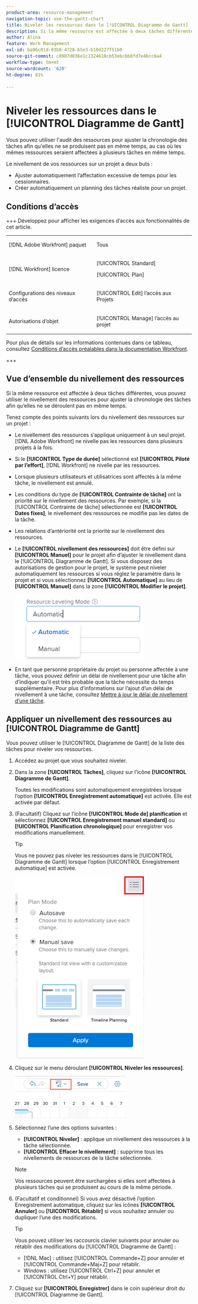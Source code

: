 ```yaml
---
product-area: resource-management
navigation-topic: use-the-gantt-chart
title: Niveler les ressources dans le [!UICONTROL Diagramme de Gantt]
description: Si la même ressource est affectée à deux tâches différentes, vous pouvez utiliser l'audit des ressources pour ajuster la chronologie des tâches afin qu'elles ne se produisent pas en même temps. Cet article fournit des informations sur la façon d'niveler des ressources dans le graphique Gantt.
author: Alina
feature: Work Management
exl-id: ba96c01d-03b8-4728-b5e3-b10d227f51b0
source-git-commit: c8987d036e1c1324618cb53ebcbb8fd7e4bcc6a4
workflow-type: tm+mt
source-wordcount: '620'
ht-degree: 81%

---
```


# Niveler les ressources dans le [!UICONTROL Diagramme de Gantt]

<!--Audited: 08/2025-->

Vous pouvez utiliser l&#39;audit des ressources pour ajuster la chronologie des tâches afin qu&#39;elles ne se produisent pas en même temps, au cas où les mêmes ressources seraient affectées à plusieurs tâches en même temps.

Le nivellement de vos ressources sur un projet a deux buts :

* Ajuster automatiquement l’affectation excessive de temps pour les cessionnaires.
* Créer automatiquement un planning des tâches réaliste pour un projet.

## Conditions d’accès

+++ Développez pour afficher les exigences d’accès aux fonctionnalités de cet article. 

<table style="table-layout:auto"> 
 <col> 
 <col> 
 <tbody> 
  <tr> 
   <td role="rowheader">[!DNL Adobe Workfront] paquet</td> 
   <td> <p>Tous</p> </td> 
  </tr> 
  <tr> 
   <td role="rowheader">[!DNL Workfront] licence</td> 
   <td> <p>[!UICONTROL Standard]</p>
   <p>[!UICONTROL Plan]</p> </td> 
  </tr> 
  <tr> 
   <td role="rowheader">Configurations des niveaux d’accès</td> 
   <td> <p>[!UICONTROL Edit] l’accès aux Projets</p></td>
</tr> 
  <tr> 
   <td role="rowheader">Autorisations d’objet</td> 
   <td> <p>[!UICONTROL Manage] l’accès au projet</p>
</td> 
  </tr> 
 </tbody> 
</table>

Pour plus de détails sur les informations contenues dans ce tableau, consultez [Conditions d’accès préalables dans la documentation Workfront](/help/quicksilver/administration-and-setup/add-users/access-levels-and-object-permissions/access-level-requirements-in-documentation.md).

+++
<!--Old:

<table style="table-layout:auto"> 
 <col> 
 <col> 
 <tbody> 
  <tr> 
   <td role="rowheader">[!DNL Adobe Workfront] plan*</td> 
   <td> <p>Any </p> </td> 
  </tr> 
  <tr> 
   <td role="rowheader">[!DNL Workfront] license*</td> 
   <td> <p>[!UICONTROL Plan] </p> </td> 
  </tr> 
  <tr> 
   <td role="rowheader">Access level configurations*</td> 
   <td> <p>[!UICONTROL Edit] access to Projects</p> <p><b>NOTE</b>

If you still don't have access, ask your [!DNL Workfront] administrator if they set additional restrictions in your access level. For information on how a [!DNL Workfront] administrator can modify your access level, see <a href="../../../administration-and-setup/add-users/configure-and-grant-access/create-modify-access-levels.md" class="MCXref xref">Create or modify custom access levels</a>.</p> </td>
</tr> 
  <tr> 
   <td role="rowheader">Object permissions</td> 
   <td> <p>[!UICONTROL Manage] access to the project</p> <p>For information on requesting additional access, see <a href="../../../workfront-basics/grant-and-request-access-to-objects/request-access.md" class="MCXref xref">Request access to objects </a>.</p> </td> 
  </tr> 
 </tbody> 
</table> -->

## Vue d’ensemble du nivellement des ressources

Si la même ressource est affectée à deux tâches différentes, vous pouvez utiliser le nivellement des ressources pour ajuster la chronologie des tâches afin qu’elles ne se déroulent pas en même temps.

Tenez compte des points suivants lors du nivellement des ressources sur un projet :

* Le nivellement des ressources s’applique uniquement à un seul projet. [!DNL Adobe Workfront] ne nivelle pas les ressources dans plusieurs projets à la fois.
* Si le **[!UICONTROL Type de durée]** sélectionné est **[!UICONTROL Piloté par l’effort]**, [!DNL Workfront] ne nivelle par les ressources.
* Lorsque plusieurs utilisateurs et utilisatrices sont affectés à la même tâche, le nivellement est annulé.
* Les conditions du type de **[!UICONTROL Contrainte de tâche]** ont la priorité sur le nivellement des ressources. Par exemple, si la [!UICONTROL Contrainte de tâche] sélectionnée est **[!UICONTROL Dates fixes]**, le nivellement des ressources ne modifie pas les dates de la tâche.
* Les relations d’antériorité ont la priorité sur le nivellement des ressources.
* Le **[!UICONTROL nivellement des ressources]** doit être défini sur **[!UICONTROL Manuel]** pour le projet afin d’ajuster le nivellement dans le [!UICONTROL Diagramme de Gantt]. Si vous disposez des autorisations de gestion pour le projet, le système peut niveler automatiquement les ressources si vous réglez le paramètre dans le projet et si vous sélectionnez **[!UICONTROL Automatique]** au lieu de **[!UICONTROL Manuel]** dans la zone **[!UICONTROL Modifier le projet]**.

  ![Mode de nivellement des ressources](assets/resource-leveling-mode-350x177.png)

* En tant que personne propriétaire du projet ou personne affectée à une tâche, vous pouvez définir un délai de nivellement pour une tâche afin d’indiquer qu’il est très probable que la tâche nécessite du temps supplémentaire. Pour plus d’informations sur l’ajout d’un délai de nivellement à une tâche, consultez [Mettre à jour le délai de nivellement d’une tâche](../../../manage-work/tasks/task-information/task-leveling-delay.md).

## Appliquer un nivellement des ressources au [!UICONTROL Diagramme de Gantt]

Vous pouvez utiliser le [!UICONTROL Diagramme de Gantt] de la liste des tâches pour niveler vos ressources.

1. Accédez au projet que vous souhaitez niveler.
1. Dans la zone **[!UICONTROL Tâches]**, cliquez sur l’icône **[!UICONTROL Diagramme de Gantt]**.

   Toutes les modifications sont automatiquement enregistrées lorsque l’option **[!UICONTROL Enregistrement automatique]** est activée. Elle est activée par défaut.

1. (Facultatif) Cliquez sur l’icône **[!UICONTROL Mode de] planification** et sélectionnez **[!UICONTROL Enregistrement manuel standard]** ou **[!UICONTROL Planification chronologique]** pour enregistrer vos modifications manuellement.

   >[!TIP]
   >
   >Vous ne pouvez pas niveler les ressources dans le [!UICONTROL Diagramme de Gantt] lorsque l’option [!UICONTROL Enregistrement automatique] est activée.

   ![Paramètre manuel activé](assets/manual-standard-setting-enabled-quicksilver-task-list-350x493.png)

1. Cliquez sur le menu déroulant **[!UICONTROL Niveler les ressources]**.

   ![Level_resouces.png](assets/level-resouces.png)

1. Sélectionnez l’une des options suivantes :

   * **[!UICONTROL Niveler]** : applique un nivellement des ressources à la tâche sélectionnée.
   * **[!UICONTROL Effacer le nivellement]** : supprime tous les nivellements de ressources de la tâche sélectionnée.

   >[!NOTE]
   >
   >Vos ressources peuvent être surchargées si elles sont affectées à plusieurs tâches qui se produisent au cours de la même période.

1. (Facultatif et conditionnel) Si vous avez désactivé l’option Enregistrement automatique, cliquez sur les icônes **[!UICONTROL Annuler]** ou **[!UICONTROL Rétablir]** si vous souhaitez annuler ou dupliquer l’une des modifications.

   >[!TIP]
   >
   >Vous pouvez utiliser les raccourcis clavier suivants pour annuler ou rétablir des modifications du [!UICONTROL Diagramme de Gantt] :
   >
   >* [!DNL Mac] : utilisez [!UICONTROL Commande+Z] pour annuler et [!UICONTROL Commande+Maj+Z] pour rétablir.
   >* Windows : utilisez [!UICONTROL Ctrl+Z] pour annuler et [!UICONTROL Ctrl+Y] pour rétablir.


1. Cliquez sur **[!UICONTROL Enregistrer]** dans le coin supérieur droit du [!UICONTROL Diagramme de Gantt].

<!--
<div data-mc-conditions="QuicksilverOrClassic.Draft mode">
<h2>Overview of Leveling Delay</h2>
<p data-mc-conditions="QuicksilverOrClassic.Draft mode">(NOTE: moved to its own article: /Content/Manage work/Tasks/Task information/task-leveling-delay.htm) </p>
<p>At times, there might be conflicts between task schedules on a project. You can level resources or address resource conflicts by rescheduling resources and tasks so that all tasks can be completed within a realistic schedule. </p>
<p>As the project manager, or the task assignee, you can also add a Leveling Delay on individual tasks to account for any resource or scheduling conflicts. In other words, a task might be scheduled with a delay to ensure that when Adobe Workfront levels the tasks a more realistic schedule overcomes resource conflicts.</p>
<p>To manually add a Leveling Delay to a task:</p>
<ol>
<li value="1">Navigate to a task for which you want to add a Leveling Delay.</li>
<li value="2"> <p data-mc-conditions="QuicksilverOrClassic.Quicksilver"> Click the <strong>More icon</strong> to the right of the task name, then click <strong>Edit</strong>. </p>  </li>
<li value="3">Click <strong>Settings</strong>.<br></li>
<li value="4">Specify the <strong>Leveling Delay</strong>, in hours.<br>This is the time that the resource will be delayed starting the task due to resource conflicts.</li>
<li value="5">Click <strong>Save Changes</strong>. </li>
</ol>
</div>
-->
